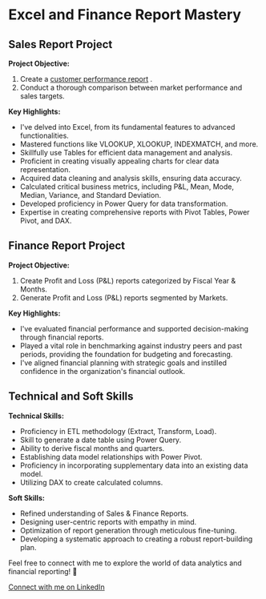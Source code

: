 # Excel and Finance Report Mastery
## Sales Report Project

**Project Objective:**
1. Create a [customer performance report]() .
2. Conduct a thorough comparison between market performance and sales targets.

**Key Highlights:**
- I've delved into Excel, from its fundamental features to advanced functionalities.
- Mastered functions like VLOOKUP, XLOOKUP, INDEXMATCH, and more.
- Skillfully use Tables for efficient data management and analysis.
- Proficient in creating visually appealing charts for clear data representation.
- Acquired data cleaning and analysis skills, ensuring data accuracy.
- Calculated critical business metrics, including P&L, Mean, Mode, Median, Variance, and Standard Deviation.
- Developed proficiency in Power Query for data transformation.
- Expertise in creating comprehensive reports with Pivot Tables, Power Pivot, and DAX.

## Finance Report Project

**Project Objective:**
1. Create Profit and Loss (P&L) reports categorized by Fiscal Year & Months.
2. Generate Profit and Loss (P&L) reports segmented by Markets.

**Key Highlights:**
- I've evaluated financial performance and supported decision-making through financial reports.
- Played a vital role in benchmarking against industry peers and past periods, providing the foundation for budgeting and forecasting.
- I've aligned financial planning with strategic goals and instilled confidence in the organization's financial outlook.

## Technical and Soft Skills

**Technical Skills:**
- Proficiency in ETL methodology (Extract, Transform, Load).
- Skill to generate a date table using Power Query.
- Ability to derive fiscal months and quarters.
- Establishing data model relationships with Power Pivot.
- Proficiency in incorporating supplementary data into an existing data model.
- Utilizing DAX to create calculated columns.

**Soft Skills:**
- Refined understanding of Sales & Finance Reports.
- Designing user-centric reports with empathy in mind.
- Optimization of report generation through meticulous fine-tuning.
- Developing a systematic approach to creating a robust report-building plan.

Feel free to connect with me to explore the world of data analytics and financial reporting! 🚀

[Connect with me on LinkedIn](www.linkedin.com/in/cjagadish)


